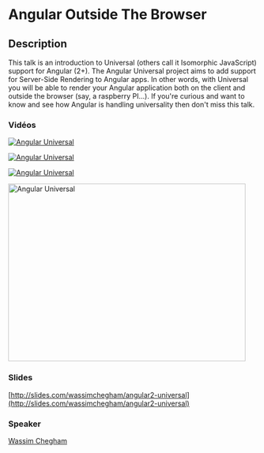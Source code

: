 # Angular Outside The Browser

## Description

This talk is an introduction to Universal (others call it Isomorphic JavaScript) support for Angular (2+). 
The Angular Universal project aims to add support for Server-Side Rendering to Angular apps. 
In other words, with Universal you will be able to render your Angular application both on the client and 
outside the browser (say, a raspberry PI…). 
If you're curious and want to know and see how Angular is handling universality then don't miss this talk.


### Vidéos

[![Angular Universal](https://img.youtube.com/vi/UAgljIYAar8/0.jpg)](https://www.youtube.com/watch?v=UAgljIYAar8)

[![Angular Universal](https://img.youtube.com/vi/UHtEykQjxFU/0.jpg)](https://www.youtube.com/watch?v=UHtEykQjxFU)

[![Angular Universal](https://img.youtube.com/vi/faWCLmYsFQ8/0.jpg)](https://www.youtube.com/watch?v=faWCLmYsFQ8)

<a href="https://www.youtube.com/watch?v=0Z_SCH5fbR0">
  <img alt="Angular Universal" src="https://cloud.githubusercontent.com/assets/1699357/22594166/33ffe9de-ea22-11e6-9dbd-c9016ffd4f4b.png" width="480" height="360"/>
</a>

### Slides

[http://slides.com/wassimchegham/angular2-universal](http://slides.com/wassimchegham/angular2-universal)

### Speaker

[Wassim Chegham](../speakers/wassimchegham.md)
